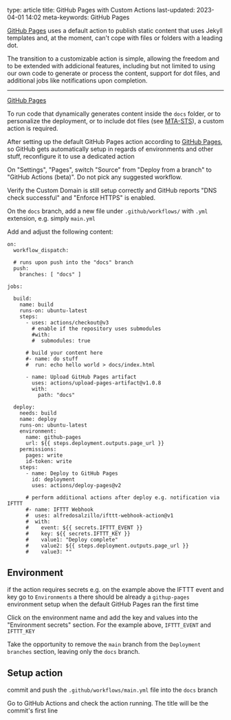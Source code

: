 type: article
title: GitHub Pages with Custom Actions
last-updated: 2023-04-01 14:02
meta-keywords: GitHub Pages

[GitHub Pages](github-pages) uses a default action to publish static content that uses Jekyll templates and, at the moment, can't cope with files or folders with a leading dot.

The transition to a customizable action is simple, allowing the freedom and to be extended with addicional features, including but not limited to using our own code to generate or process the content, support for dot files, and additional jobs like notifications upon completion.

---

[GitHub Pages](/web/github-pages)

To run code that dynamically generates content inside the `docs` folder, or to personalize the deployment, or to include dot files (see [MTA-STS](/email/mta-sts)), a custom action is required.

After setting up the default GitHub Pages action according to [GitHub Pages](/web/github-pages), so GitHub gets automatically setup in regards of environments and other stuff, reconfigure it to use a dedicated action

On "Settings", "Pages", switch "Source" from "Deploy from a branch" to "GitHub Actions (beta)". Do not pick any suggested workflow.

Verify the Custom Domain is still setup correctly and GitHub reports "DNS check successful" and "Enforce HTTPS" is enabled.

On the `docs` branch, add a new file under `.github/workflows/` with `.yml` extension, e.g. simply `main.yml`

Add and adjust the following content:
```
on:
  workflow_dispatch:

  # runs upon push into the "docs" branch
  push:
    branches: [ "docs" ]

jobs:

  build:
    name: build
    runs-on: ubuntu-latest
    steps:
      - uses: actions/checkout@v3
        # enable if the repository uses submodules
        #with:
        #  submodules: true

      # build your content here
      #- name: do stuff
      #  run: echo hello world > docs/index.html

      - name: Upload GitHub Pages artifact
        uses: actions/upload-pages-artifact@v1.0.8
        with:
          path: "docs"

  deploy:
    needs: build
    name: deploy
    runs-on: ubuntu-latest
    environment:
      name: github-pages
      url: ${{ steps.deployment.outputs.page_url }}
    permissions:
      pages: write
      id-token: write
    steps:
      - name: Deploy to GitHub Pages
        id: deployment
        uses: actions/deploy-pages@v2

      # perform additional actions after deploy e.g. notification via IFTTT
      #- name: IFTTT Webhook
      #  uses: alfredosalzillo/ifttt-webhook-action@v1
      #  with:
      #    event: ${{ secrets.IFTTT_EVENT }}
      #    key: ${{ secrets.IFTTT_KEY }}
      #    value1: "Deploy complete"
      #    value2: ${{ steps.deployment.outputs.page_url }}
      #    value3: ""
```

## Environment

if the action requires secrets e.g. on the example above the IFTTT event and key go to `Environments` a there should be already a `githup-pages` environment setup when the default GitHub Pages ran the first time

Click on the environment name and add the key and values into the "Environment secrets" section. For the example above, `IFTTT_EVENT` and `IFTTT_KEY`

Take the opportunity to remove the `main` branch from the `Deployment branches` section, leaving only the `docs` branch.

## Setup action

commit and push the `.github/workflows/main.yml` file into the `docs` branch

Go to GitHub Actions and check the action running. The title will be the commit's first line

